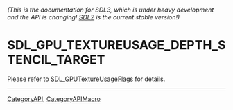 ###### (This is the documentation for SDL3, which is under heavy development and the API is changing! [SDL2](https://wiki.libsdl.org/SDL2/) is the current stable version!)
# SDL_GPU_TEXTUREUSAGE_DEPTH_STENCIL_TARGET

Please refer to [SDL_GPUTextureUsageFlags](SDL_GPUTextureUsageFlags) for details.

----
[CategoryAPI](CategoryAPI), [CategoryAPIMacro](CategoryAPIMacro)

